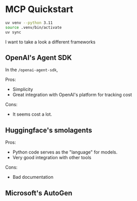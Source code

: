 # MCP Quickstart

```bash
uv venv --python 3.11
source .venv/bin/activate
uv sync
```

I want to take a look a different frameworks

## OpenAI's Agent SDK

In the `/openai-agent-sdk`,

Pros:

- Simplicity
- Great integration with OpenAI's platform for tracking cost

Cons:

- It seems cost a lot.


## Huggingface's smolagents

Pros:

- Python code serves as the "language" for models.
- Very good integration with other tools

Cons:

- Bad documentation

## Microsoft's AutoGen